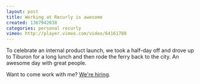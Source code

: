 ```yaml
---
layout: post
title: Working at Recurly is awesome
created: 1367942038
categories: personal recurly
vimeo: http://player.vimeo.com/video/64161780
---
```

To celebrate an internal product launch, we took a half-day off and drove up to
Tiburon for a long lunch and then rode the ferry back to the city. An awesome
day with great people.

Want to come work with me? [We're hiring](http://recurly.com/jobs).
